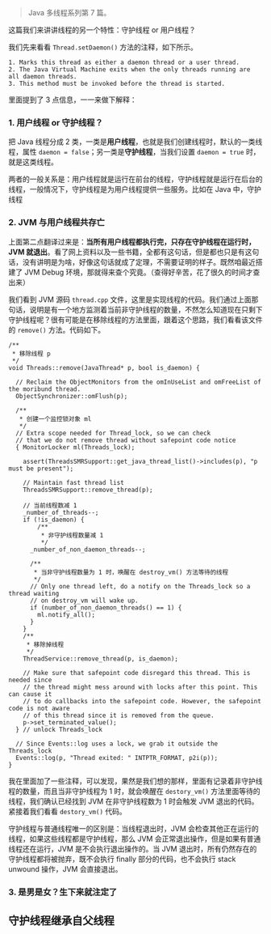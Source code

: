 > Java 多线程系列第 7 篇。

这篇我们来讲讲线程的另一个特性：守护线程 or 用户线程？

我们先来看看 `Thread.setDaemon()` 方法的注释，如下所示。

```
1. Marks this thread as either a daemon thread or a user thread. 
2. The Java Virtual Machine exits when the only threads running are all daemon threads.
3. This method must be invoked before the thread is started.
```

里面提到了 3 点信息，一一来做下解释：

### 1. 用户线程 or 守护线程？

把 Java 线程分成 2 类，一类是**用户线程**，也就是我们创建线程时，默认的一类线程，属性 `daemon = false`；另一类是**守护线程**，当我们设置 `daemon = true` 时，就是这类线程。

两者的一般关系是：用户线程就是运行在前台的线程，守护线程就是运行在后台的线程，一般情况下，守护线程是为用户线程提供一些服务。比如在 Java 中，守护线程

### 2. JVM 与用户线程共存亡

上面第二点翻译过来是：**当所有用户线程都执行完，只存在守护线程在运行时，JVM 就退出**。看了网上资料以及一些书籍，全都有这句话，但是都也只是有这句话，没有讲明是为啥，好像这句话就成了定理，不需要证明的样子。既然咱最近搭建了 JVM Debug 环境，那就得来查个究竟。（查得好辛苦，花了很久的时间才查出来）

我们看到 JVM 源码 `thread.cpp` 文件，这里是实现线程的代码。我们通过上面那句话，说明是有一个地方监测着当前非守护线程的数量，不然怎么知道现在只剩下守护线程呢？很有可能是在移除线程的方法里面，跟着这个思路，我们看看该文件的 `remove()` 方法。代码如下。
```
/**
 * 移除线程 p
 */
void Threads::remove(JavaThread* p, bool is_daemon) {

  // Reclaim the ObjectMonitors from the omInUseList and omFreeList of the moribund thread.
  ObjectSynchronizer::omFlush(p);

  /**
   * 创建一个监控锁对象 ml
   */
  // Extra scope needed for Thread_lock, so we can check
  // that we do not remove thread without safepoint code notice
  { MonitorLocker ml(Threads_lock);

    assert(ThreadsSMRSupport::get_java_thread_list()->includes(p), "p must be present");

    // Maintain fast thread list
    ThreadsSMRSupport::remove_thread(p);

    // 当前线程数减 1
    _number_of_threads--;
    if (!is_daemon) {
        /**
         * 非守护线程数量减 1
         */
      _number_of_non_daemon_threads--;

      /**
       * 当非守护线程数量为 1 时，唤醒在 destroy_vm() 方法等待的线程
       */
      // Only one thread left, do a notify on the Threads_lock so a thread waiting
      // on destroy_vm will wake up.
      if (number_of_non_daemon_threads() == 1) {
        ml.notify_all();
      }
    }
    /**
     * 移除掉线程
     */
    ThreadService::remove_thread(p, is_daemon);

    // Make sure that safepoint code disregard this thread. This is needed since
    // the thread might mess around with locks after this point. This can cause it
    // to do callbacks into the safepoint code. However, the safepoint code is not aware
    // of this thread since it is removed from the queue.
    p->set_terminated_value();
  } // unlock Threads_lock

  // Since Events::log uses a lock, we grab it outside the Threads_lock
  Events::log(p, "Thread exited: " INTPTR_FORMAT, p2i(p));
}
```

我在里面加了一些注释，可以发现，果然是我们想的那样，里面有记录着非守护线程的数量，而且当非守护线程为 1 时，就会唤醒在 `destory_vm()` 方法里面等待的线程，我们确认已经找到 JVM 在非守护线程数为 1 时会触发 JVM 退出的代码。紧接着我们看看 `destory_vm()` 代码。



守护线程与普通线程唯一的区别是：当线程退出时，JVM 会检查其他正在运行的线程，如果这些线程都是守护线程，那么 JVM 会正常退出操作，但是如果有普通线程还在运行，JVM 是不会执行退出操作的。当 JVM 退出时，所有仍然存在的守护线程都将被抛弃，既不会执行 finally 部分的代码，也不会执行 stack unwound 操作，JVM 会直接退出。

### 3. 是男是女？生下来就注定了


## 守护线程继承自父线程